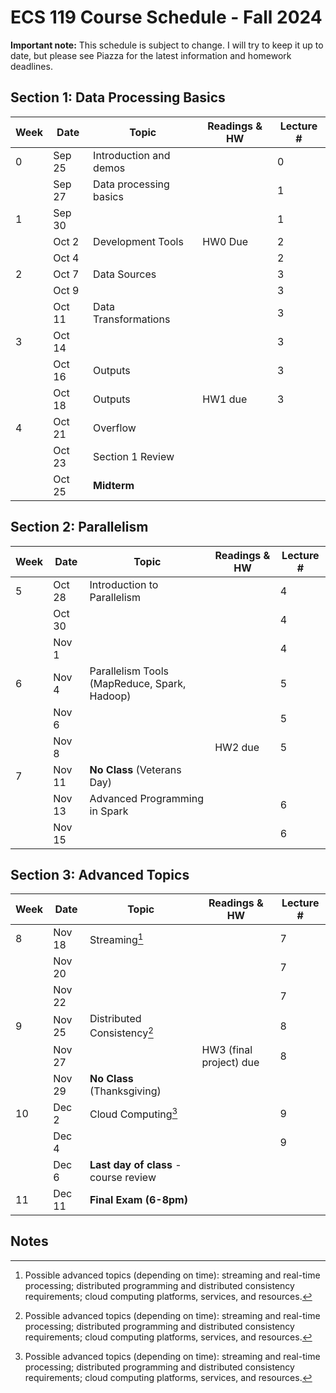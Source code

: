 # ECS 119 Course Schedule - Fall 2024

**Important note:**
This schedule is subject to change.
I will try to keep it up to date, but please see Piazza for the latest information and homework deadlines.

## Section 1: Data Processing Basics

| Week | Date | Topic | Readings & HW | Lecture # |
| --- | --- | --- | --- | --- |
| 0 | Sep 25 | Introduction and demos |  | 0 |
|   | Sep 27 | Data processing basics |  | 1 |
| 1 | Sep 30 |  |  | 1 |
|   | Oct 2  | Development Tools | HW0 Due | 2 |
|   | Oct 4  |  |  | 2 |
| 2 | Oct 7  | Data Sources |  | 3 |
|   | Oct 9  |  |  | 3 |
|   | Oct 11 | Data Transformations |  | 3 |
| 3 | Oct 14 |  |  | 3 |
|   | Oct 16 | Outputs |  | 3 |
|   | Oct 18 | Outputs | HW1 due | 3 |
| 4 | Oct 21 | Overflow |  |  |
|   | Oct 23 | Section 1 Review |  |  |
|   | Oct 25 | **Midterm** |  |  |

## Section 2: Parallelism

| Week | Date | Topic | Readings & HW | Lecture # |
| --- | --- | --- | --- | --- |
| 5 | Oct 28 | Introduction to Parallelism |  | 4 |
|   | Oct 30 |  |  | 4 |
|   | Nov 1  |  |  | 4 |
| 6 | Nov 4  | Parallelism Tools (MapReduce, Spark, Hadoop) |  | 5 |
|   | Nov 6  |  |  | 5 |
|   | Nov 8  |  | HW2 due | 5 |
| 7 | Nov 11 | **No Class** (Veterans Day) |  |  |
|   | Nov 13 | Advanced Programming in Spark |  | 6 |
|   | Nov 15 |  |  | 6 |

## Section 3: Advanced Topics

| Week | Date | Topic | Readings & HW | Lecture # |
| --- | --- | --- | --- | --- |
| 8 | Nov 18 | Streaming[^1] |  | 7 |
|   | Nov 20 |  |  | 7 |
|   | Nov 22 |  |  | 7 |
| 9 | Nov 25 | Distributed Consistency[^1] |  | 8 |
|   | Nov 27 |  | HW3 (final project) due | 8 |
|   | Nov 29 | **No Class** (Thanksgiving) |
| 10 | Dec 2 | Cloud Computing[^1] |  | 9 |
|    | Dec 4 |  |  | 9 |
|    | Dec 6 | **Last day of class** - course review |  |  |
| 11 | Dec 11 | **Final Exam (6-8pm)** |  |  |

## Notes

[^1]: Possible advanced topics (depending on time):
streaming and real-time processing;
distributed programming and distributed consistency requirements;
cloud computing platforms, services, and resources.

